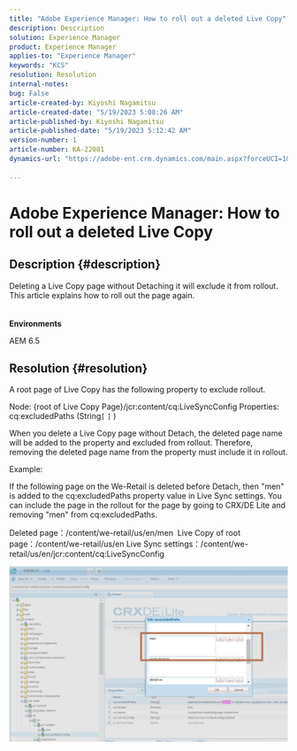 ```yaml
---
title: "Adobe Experience Manager: How to roll out a deleted Live Copy"
description: Description
solution: Experience Manager
product: Experience Manager
applies-to: "Experience Manager"
keywords: "KCS"
resolution: Resolution
internal-notes: 
bug: False
article-created-by: Kiyoshi Nagamitsu
article-created-date: "5/19/2023 5:08:26 AM"
article-published-by: Kiyoshi Nagamitsu
article-published-date: "5/19/2023 5:12:42 AM"
version-number: 1
article-number: KA-22081
dynamics-url: "https://adobe-ent.crm.dynamics.com/main.aspx?forceUCI=1&pagetype=entityrecord&etn=knowledgearticle&id=287f6e2a-03f6-ed11-8848-6045bd006295"

---
```

# Adobe Experience Manager: How to roll out a deleted Live Copy

## Description {#description}

Deleting a Live Copy page without Detaching it will exclude it from rollout.
<br>This article explains how to roll out the page again.<br><br><br>
<b>Environments</b>

AEM 6.5


## Resolution {#resolution}


A root page of Live Copy has the following property ​​to exclude rollout.

Node: {root of Live Copy Page}/jcr:content/cq:LiveSyncConfig
Properties: cq:excludedPaths (String`[` `]` )

When you delete a Live Copy page without Detach, the deleted page name will be added to the property and excluded from rollout.
Therefore, removing the deleted page name from the property must include it in rollout.

Example:

If the following page on the We-Retail is deleted before Detach, then "men" is added to the cq:excludedPaths property value in Live Sync settings.
You can include the page in the rollout for the page by going to CRX/DE Lite and removing "men" from cq:excludedPaths.

Deleted page：/content/we-retail/us/en/men 
Live Copy of root page：/content/we-retail/us/en
Live Sync settings：/content/we-retail/us/en/jcr:content/cq:LiveSyncConfig

![](assets/a7eb936c-03f6-ed11-8848-6045bd006295.png)
